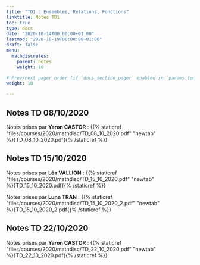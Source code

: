 ```yaml
---
title: "TD1 : Ensembles, Relations, Fonctions"
linktitle: Notes TD1
toc: true
type: docs
date: "2020-10-14T00:00:00+01:00"
lastmod: "2020-10-19T00:00:00+01:00"
draft: false
menu:
  mathdiscretes:
    parent: notes
    weight: 10

# Prev/next pager order (if `docs_section_pager` enabled in `params.toml`)
weight: 10

---
```


## Notes TD 08/10/2020

Notes prises par **Yaron CASTOR** : {{% staticref "files/courses/2020/mathdisc/TD_08_10_2020.pdf" "newtab" %}}TD_08_10_2020.pdf{{% /staticref %}}

## Notes TD 15/10/2020

Notes prises par **Léa VALLION** : {{% staticref "files/courses/2020/mathdisc/TD_15_10_2020.pdf" "newtab" %}}TD_15_10_2020.pdf{{% /staticref %}}

Notes prises par **Luna TRAN** : {{% staticref "files/courses/2020/mathdisc/TD_15_10_2020_2.pdf" "newtab" %}}TD_15_10_2020_2.pdf{{% /staticref %}}

## Notes TD 22/10/2020

Notes prises par **Yaron CASTOR** : {{% staticref "files/courses/2020/mathdisc/TD_22_10_2020.pdf" "newtab" %}}TD_22_10_2020.pdf{{% /staticref %}}